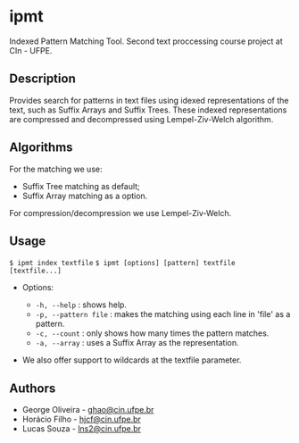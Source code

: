 # ipmt
Indexed Pattern Matching Tool. Second text proccessing course project at CIn - UFPE.

Description
-----------

Provides search for patterns in text files using idexed representations of the text, such as Suffix Arrays and Suffix Trees. These indexed representations are compressed and decompressed using Lempel-Ziv-Welch algorithm.

Algorithms
----------

For the matching we use:
- Suffix Tree matching as default;
- Suffix Array matching as a option.

For compression/decompression we use Lempel-Ziv-Welch.

Usage
-----

``$ ipmt index textfile``
``$ ipmt [options] [pattern] textfile [textfile...]``


- Options:
  - ``-h, --help`` : shows help.
  - ``-p, --pattern file`` : makes the matching using each line in 'file' as a pattern.
  - ``-c, --count`` : only shows how many times the pattern matches.
  - ``-a, --array`` : uses a Suffix Array as the representation.

- We also offer support to wildcards at the textfile parameter.

Authors
-------

- George Oliveira - ghao@cin.ufpe.br
- Horácio Filho - hjcf@cin.ufpe.br
- Lucas Souza - lns2@cin.ufpe.br
